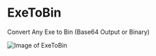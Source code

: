 # ExeToBin
 Convert Any Exe to Bin (Base64 Output or Binary)

![Image of ExeToBin](https://i.imgur.com/owzpWTD.png)